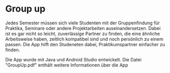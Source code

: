 # Group up
Jedes Semester müssen sich viele Studenten mit der Gruppenfindung für Praktika, Seminare oder andere Projektarbeiten auseinandersetzen. Dabei ist es gar nicht so leicht, zuverlässige Partner zu finden, die eine ähnliche Arbeitsweise haben, zeitlich kompatibel sind und noch persönlich zu einem passen. Die App hilft den Studeneten dabei, Praktikumspartner einfacher zu finden.

Die App wurde mit Java und Android Studio entwickelt. Die Datei "GroupUp.pdf" enthält weitere Informationen über die App
